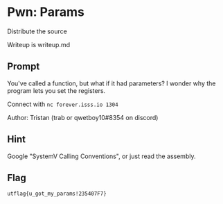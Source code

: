 # Pwn: Params
Distribute the source

Writeup is writeup.md

## Prompt
You've called a function, but what if it had parameters? I wonder why the
program lets you set the registers.

Connect with `nc forever.isss.io 1304`

Author: Tristan (trab or qwetboy10#8354 on discord)

## Hint
Google "SystemV Calling Conventions", or just read the assembly.

## Flag
`utflag{u_got_my_params!235407F7}`

